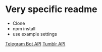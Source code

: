 Very specific readme
====================
* Clone
* npm install
* use example settings

[Telegram Bot API](https://core.telegram.org/bots/api)
[Tumblr API](https://www.tumblr.com/docs/en/api/v2)